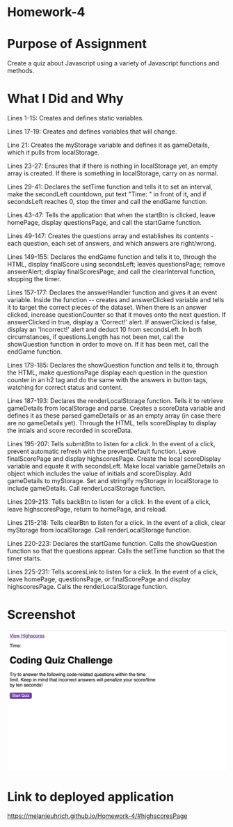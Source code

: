 # Homework-4

# Purpose of Assignment 

Create a quiz about Javascript using a variety of Javascript functions and methods.

# What I Did and Why

Lines 1-15: Creates and defines static variables. 

Lines 17-19: Creates and defines variables that will change.

Line 21: Creates the myStorage variable and defines it as gameDetails, which it pulls from localStorage.

Lines 23-27: Ensures that if there is nothing in localStorage yet, an empty array is created. If there is something in localStorage, carry on as normal. 

Lines 29-41: Declares the setTime function and tells it to set an interval, make the secondLeft countdown, put text "Time: " in front of it, and if secondsLeft reaches 0, stop the timer and call the endGame function. 

Lines 43-47: Tells the application that when the startBtn is clicked, leave homePage, display questionsPage, and call the startGame function. 

Lines 49-147: Creates the questions array and establishes its contents - each question, each set of answers, and which answers are right/wrong.

Lines 149-155: Declares the endGame function and tells it to, through the HTML, display finalScore using secondsLeft; leaves questionsPage; remove answerAlert; display finalScoresPage; and call the clearInterval function, stopping the timer. 

Lines 157-177: Declares the answerHandler function and gives it an event variable. Inside the function -- creates and answerClicked variable and tells it to target the correct pieces of the dataset. When there is an answer clicked, increase questionCounter so that it moves onto the next question. If answerClicked in true, display a 'Correct!' alert. If answerClicked is false, display an 'Incorrect!' alert and deduct 10 from secondsLeft. In both circumstances, if questions.Length has not been met, call the showQuestion function in order to move on. If it has been met, call the endGame function. 

Lines 179-185: Declares the showQuestion function and tells it to, through the HTML, make questionsPage display each question in the question counter in an h2 tag and do the same with the answers in button tags, watching for correct status and content. 

Lines 187-193: Declares the renderLocalStorage function. Tells it to retrieve gameDetails from localStorage and parse. Creates a scoreData variable and defines it as these parsed gameDetails or as an empty array (in case there are no gameDetails yet). Through the HTML, tells scoreDisplay to display the intials and score recorded in scoreData.

Lines 195-207: Tells submitBtn to listen for a click. In the event of a click, prevent automatic refresh with the preventDefault function. Leave finalScorePage and display highscoresPage. Create the local scoreDisplay variable and equate it with secondsLeft. Make local variable gameDetails an object which includes the value of initials and scoreDisplay. Add gameDetails to myStorage. Set and stringify myStorage in localStorage to include gameDetails. Call renderLocalStorage function.

Lines 209-213: Tells backBtn to listen for a click. In the event of a click, leave highscoresPage, return to homePage, and reload. 

Lines 215-218: Tells clearBtn to listen for a click. In the event of a click, clear myStorage from localStorage. Call renderLocalStorage function. 

Lines 220-223: Declares the startGame function. Calls the showQuestion function so that the questions appear. Calls the setTime function so that the timer starts. 

Lines 225-231: Tells scoresLink to listen for a click. In the event of a click, leave homePage, questionsPage, or finalScorePage and display highscoresPage. Calls the renderLocalStorage function. 

# Screenshot

![screenshot](screenshot.png)

# Link to deployed application 

https://melanieuhrich.github.io/Homework-4/#highscoresPage 